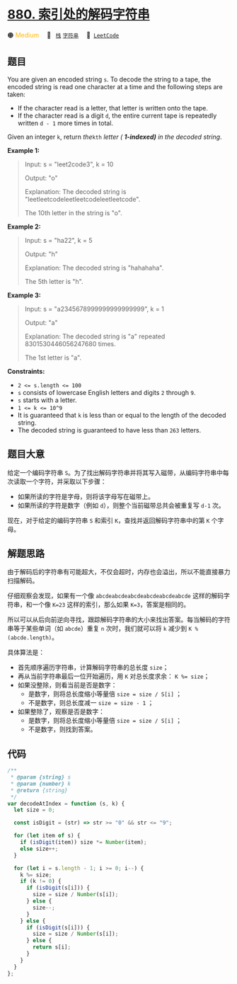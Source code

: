 # [880. 索引处的解码字符串](https://leetcode.com/problems/decoded-string-at-index)

🟠 <font color=#ffb800>Medium</font>&emsp; 🔖&ensp; [`栈`](/leetcode/outline/tag/stack.md) [`字符串`](/leetcode/outline/tag/string.md)&emsp; 🔗&ensp;[`LeetCode`](https://leetcode.com/problems/decoded-string-at-index)

## 题目

You are given an encoded string `s`. To decode the string to a tape, the
encoded string is read one character at a time and the following steps are
taken:

- If the character read is a letter, that letter is written onto the tape.
- If the character read is a digit `d`, the entire current tape is repeatedly written `d - 1` more times in total.

Given an integer `k`, return _the_`kth` _letter ( **1-indexed)** in the
decoded string_.

**Example 1:**

> Input: s = "leet2code3", k = 10
>
> Output: "o"
>
> Explanation: The decoded string is "leetleetcodeleetleetcodeleetleetcode".
>
> The 10th letter in the string is "o".

**Example 2:**

> Input: s = "ha22", k = 5
>
> Output: "h"
>
> Explanation: The decoded string is "hahahaha".
>
> The 5th letter is "h".

**Example 3:**

> Input: s = "a2345678999999999999999", k = 1
>
> Output: "a"
>
> Explanation: The decoded string is "a" repeated 8301530446056247680 times.
>
> The 1st letter is "a".

**Constraints:**

- `2 <= s.length <= 100`
- `s` consists of lowercase English letters and digits `2` through `9`.
- `s` starts with a letter.
- `1 <= k <= 10^9`
- It is guaranteed that `k` is less than or equal to the length of the decoded string.
- The decoded string is guaranteed to have less than `263` letters.

## 题目大意

给定一个编码字符串 `S`。为了找出解码字符串并将其写入磁带，从编码字符串中每次读取一个字符，并采取以下步骤：

- 如果所读的字符是字母，则将该字母写在磁带上。
- 如果所读的字符是数字（例如 `d`），则整个当前磁带总共会被重复写 `d-1` 次。

现在，对于给定的编码字符串 `S` 和索引 `K`，查找并返回解码字符串中的第 `K` 个字母。

## 解题思路

由于解码后的字符串有可能超大，不仅会超时，内存也会溢出，所以不能直接暴力扫描解码。

仔细观察会发现，如果有一个像 `abcdeabcdeabcdeabcdeabcdeabcde` 这样的解码字符串，和一个像 `K=23` 这样的索引，那么如果 `K=3`，答案是相同的。

所以可以从后向前逆向寻找，跟踪解码字符串的大小来找出答案。每当解码的字符串等于某些单词（如 `abcde`）重复 `n` 次时，我们就可以将 `k` 减少到 `K % (abcde.length)`。

具体算法是：

- 首先顺序遍历字符串，计算解码字符串的总长度 `size`；
- 再从当前字符串最后一位开始遍历，用 `K` 对总长度求余： `K %= size`；
- 如果没整除，则看当前是否是数字：
  - 是数字，则将总长度缩小等量倍 `size = size / S[i]` ；
  - 不是数字，则总长度减一 `size = size - 1` ；
- 如果整除了，观察是否是数字：
  - 是数字，则将总长度缩小等量倍 `size = size / S[i]` ；
  - 不是数字，则找到答案。

## 代码

```javascript
/**
 * @param {string} s
 * @param {number} k
 * @return {string}
 */
var decodeAtIndex = function (s, k) {
  let size = 0;

  const isDigit = (str) => str >= "0" && str <= "9";

  for (let item of s) {
    if (isDigit(item)) size *= Number(item);
    else size++;
  }

  for (let i = s.length - 1; i >= 0; i--) {
    k %= size;
    if (k != 0) {
      if (isDigit(s[i])) {
        size = size / Number(s[i]);
      } else {
        size--;
      }
    } else {
      if (isDigit(s[i])) {
        size = size / Number(s[i]);
      } else {
        return s[i];
      }
    }
  }
};
```
